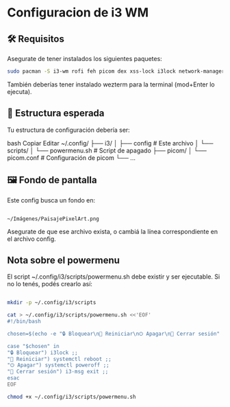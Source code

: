 # Configuracion de i3 WM

## 🛠 Requisitos

Asegurate de tener instalados los siguientes paquetes:

```bash
sudo pacman -S i3-wm rofi feh picom dex xss-lock i3lock network-manager-applet pipewire wireplumber
```

También deberías tener instalado wezterm para la terminal (mod+Enter lo ejecuta).

## 📂 Estructura esperada

Tu estructura de configuración debería ser:

bash
Copiar
Editar
~/.config/
├── i3/
│ ├── config # Este archivo
│ └── scripts/
│ └── powermenu.sh # Script de apagado
├── picom/
│ └── picom.conf # Configuración de picom
└── ...

## 🖼 Fondo de pantalla

Este config busca un fondo en:

```

~/Imágenes/PaisajePixelArt.png
```

Asegurate de que ese archivo exista, o cambiá la línea correspondiente en el archivo config.

## Nota sobre el powermenu

El script ~/.config/i3/scripts/powermenu.sh debe existir y ser ejecutable. Si no lo tenés, podés crearlo así:

```bash

mkdir -p ~/.config/i3/scripts

cat > ~/.config/i3/scripts/powermenu.sh <<'EOF'
#!/bin/bash

chosen=$(echo -e "🔒 Bloquear\n🔄 Reiniciar\n⏻ Apagar\n🚪 Cerrar sesión" | rofi -dmenu -p "Qué querés hacer?" -lines 4 -theme gruvbox-dark)

case "$chosen" in
"🔒 Bloquear") i3lock ;;
"🔄 Reiniciar") systemctl reboot ;;
"⏻ Apagar") systemctl poweroff ;;
"🚪 Cerrar sesión") i3-msg exit ;;
esac
EOF

chmod +x ~/.config/i3/scripts/powermenu.sh
```
